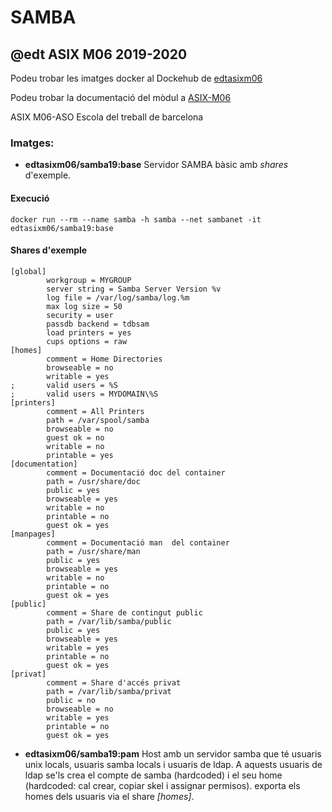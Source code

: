 # SAMBA
## @edt ASIX M06 2019-2020

Podeu trobar les imatges docker al Dockehub de [edtasixm06](https://hub.docker.com/u/edtasixm06/)

Podeu trobar la documentació del mòdul a [ASIX-M06](https://sites.google.com/site/asixm06edt/)


ASIX M06-ASO Escola del treball de barcelona

### Imatges:

* **edtasixm06/samba19:base** Servidor SAMBA bàsic amb *shares* d'exemple.


#### Execució

```
docker run --rm --name samba -h samba --net sambanet -it edtasixm06/samba19:base 
```

#### Shares d'exemple

```
[global]
        workgroup = MYGROUP
        server string = Samba Server Version %v
        log file = /var/log/samba/log.%m
        max log size = 50
        security = user
        passdb backend = tdbsam
        load printers = yes
        cups options = raw
[homes]
        comment = Home Directories
        browseable = no
        writable = yes
;       valid users = %S
;       valid users = MYDOMAIN\%S
[printers]
        comment = All Printers
        path = /var/spool/samba
        browseable = no
        guest ok = no
        writable = no
        printable = yes
[documentation]
        comment = Documentació doc del container
        path = /usr/share/doc
        public = yes
        browseable = yes
        writable = no
        printable = no
        guest ok = yes
[manpages]
        comment = Documentació man  del container
        path = /usr/share/man
        public = yes
        browseable = yes
        writable = no
        printable = no
        guest ok = yes
[public]
        comment = Share de contingut public
        path = /var/lib/samba/public
        public = yes
        browseable = yes
        writable = yes
        printable = no
        guest ok = yes
[privat]
        comment = Share d'accés privat
        path = /var/lib/samba/privat
        public = no
        browseable = no
        writable = yes
        printable = no
        guest ok = yes
```


 * **edtasixm06/samba19:pam** Host amb un servidor samba que té usuaris unix locals, usuaris samba locals
   i usuaris de ldap. A aquests usuaris de ldap se'ls crea el compte de samba (hardcoded) i el seu home
   (hardcoded: cal crear, copiar skel i assignar permisos). exporta els homes dels usuaris via el
   share *[homes]*.


